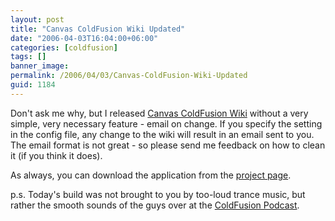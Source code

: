 ```yaml
---
layout: post
title: "Canvas ColdFusion Wiki Updated"
date: "2006-04-03T16:04:00+06:00"
categories: [coldfusion]
tags: []
banner_image: 
permalink: /2006/04/03/Canvas-ColdFusion-Wiki-Updated
guid: 1184
---
```


Don't ask me why, but I released <a href="http://ray.camdenfamily.com/projects/canvas">Canvas ColdFusion Wiki</a> without a very simple, very necessary feature - email on change. If you specify the setting in the config file, any change to the wiki will result in an email sent to you. The email format is not great - so please send me feedback on how to clean it (if you think it does).

As always, you can download the application from the <a href="http://ray.camdenfamily.com/projects/canvas">project page</a>. 

p.s. Today's build was not brought to you by too-loud trance music, but rather the smooth sounds of the guys over at the <a href="http://www.coldfusionpodcast.com">ColdFusion Podcast</a>.